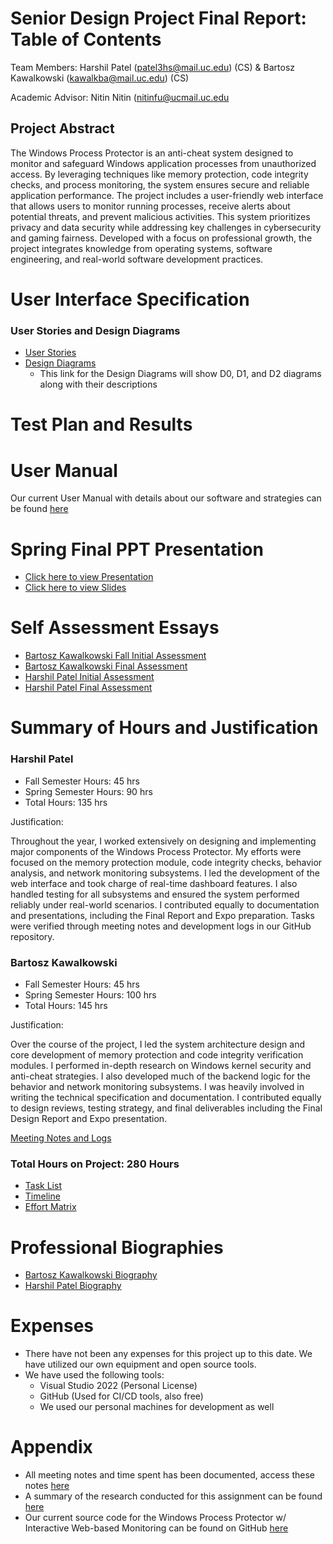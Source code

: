 # Senior Design Project Final Report: Table of Contents

Team Members: Harshil Patel (patel3hs@mail.uc.edu) (CS) & Bartosz Kawalkowski (kawalkba@mail.uc.edu) (CS)

Academic Advisor: Nitin Nitin (nitinfu@ucmail.uc.edu

## Project Abstract

The Windows Process Protector is an anti-cheat system designed to monitor and safeguard Windows application processes from unauthorized access. By leveraging techniques like memory protection, code integrity checks, and process monitoring, the system ensures secure and reliable application performance. The project includes a user-friendly web interface that allows users to monitor running processes, receive alerts about potential threats, and prevent malicious activities. This system prioritizes privacy and data security while addressing key challenges in cybersecurity and gaming fairness. Developed with a focus on professional growth, the project integrates knowledge from operating systems, software engineering, and real-world software development practices.

# User Interface Specification

### User Stories and Design Diagrams

- [User Stories](https://github.com/Harshilp20/Senior-Design/blob/main/User-Stories.md)
- [Design Diagrams](https://github.com/Harshilp20/Senior-Design/blob/main/Class-Assignments/Design_Diagrams.pdf)
  - This link for the Design Diagrams will show D0, D1, and D2 diagrams along with their descriptions

# Test Plan and Results

# User Manual

Our current User Manual with details about our software and strategies can be found [here](https://github.com/Harshilp20/Senior-Design/blob/main/WindowsProcessProtector_ResearchDocument.pdf)

# Spring Final PPT Presentation

- [Click here to view Presentation]()
- [Click here to view Slides]()

# Self Assessment Essays

- [Bartosz Kawalkowski Fall Initial Assessment](https://github.com/Harshilp20/Senior-Design/blob/main/Class-Assignments/Assignment3_kawalkba.pdf)
- [Bartosz Kawalkowski Final Assessment]()
- [Harshil Patel Initial Assessment](https://github.com/Harshilp20/Senior-Design/blob/main/Class-Assignments/Assignment3_patel3hs.pdf)
- [Harshil Patel Final Assessment]()

# Summary of Hours and Justification

### Harshil Patel

- Fall Semester Hours: 45 hrs
- Spring Semester Hours: 90 hrs
- Total Hours: 135 hrs

Justification:

Throughout the year, I worked extensively on designing and implementing major components of the Windows Process Protector. My efforts were focused on the memory protection module, code integrity checks, behavior analysis, and network monitoring subsystems. I led the development of the web interface and took charge of real-time dashboard features. I also handled testing for all subsystems and ensured the system performed reliably under real-world scenarios. I contributed equally to documentation and presentations, including the Final Report and Expo preparation. Tasks were verified through meeting notes and development logs in our GitHub repository.

### Bartosz Kawalkowski

- Fall Semester Hours: 45 hrs
- Spring Semester Hours: 100 hrs
- Total Hours: 145 hrs

Justification:

Over the course of the project, I led the system architecture design and core development of memory protection and code integrity verification modules. I performed in-depth research on Windows kernel security and anti-cheat strategies. I also developed much of the backend logic for the behavior and network monitoring subsystems. I was heavily involved in writing the technical specification and documentation. I contributed equally to design reviews, testing strategy, and final deliverables including the Final Design Report and Expo presentation.

[Meeting Notes and Logs](https://github.com/Harshilp20/Senior-Design/blob/main/WindowsProcessProtector_MeetingNotes.pdf)

### Total Hours on Project: 280 Hours

- [Task List](https://github.com/Harshilp20/Senior-Design/blob/main/TaskList.md)
- [Timeline](https://github.com/Harshilp20/Senior-Design/blob/main/Assignment6Timeline.csv)
- [Effort Matrix](https://github.com/Harshilp20/Senior-Design/blob/main/Assignment6EffortMatrix.csv)

# Professional Biographies

- [Bartosz Kawalkowski Biography](https://github.com/Harshilp20/Senior-Design/blob/main/Bartosz_Kawalkowski_Biography.md)
- [Harshil Patel Biography](https://github.com/Harshilp20/Senior-Design/blob/main/Harshil_Patel_Biography.md)

# Expenses

- There have not been any expenses for this project up to this date. We have utilized our own equipment and open source tools.
- We have used the following tools:
  - Visual Studio 2022 (Personal License)
  - GitHub (Used for CI/CD tools, also free)
  - We used our personal machines for development as well

# Appendix

- All meeting notes and time spent has been documented, access these notes [here](https://github.com/Harshilp20/Senior-Design/blob/main/WindowsProcessProtector_MeetingNotes.pdf)
- A summary of the research conducted for this assignment can be found [here](https://github.com/Harshilp20/Senior-Design/blob/main/WindowsProcessProtector_ResearchDocument.pdf)
- Our current source code for the Windows Process Protector w/ Interactive Web-based Monitoring can be found on GitHub [here](https://github.com/BartoszK002/WPP)

